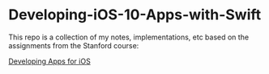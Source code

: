 # Developing-iOS-10-Apps-with-Swift

This repo is a collection of my notes, implementations, etc based on the assignments from the Stanford course:

[Developing Apps for iOS](https://itunes.apple.com/us/course/developing-ios-10-apps-with-swift/id1198467120)
